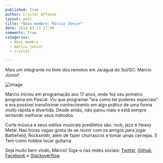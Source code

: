 ```yaml
---
published: true
author: Crystal Affonso
layout: post
title: "Novo membro: Márcio Júnior"
date: 2014-01-13 17:00
comments: true
categories:
  - Novo membro
  - marcio junior
  - crystal

---
```


Mais um integrante no time dos remotos em Jaraguá do Sul/SC: Márcio Júnior!

![image](/blog/images/posts/2014-01-13/marcio.jpg)

<!--more-->

Márcio iniciou em programação aos 17 anos, onde fez seu primeiro programa em Pascal. Viu que programar "era como ter poderes especiais" e era possível transformar conhecimento em algo prático de uma forma muito rápida e divertida. Desde então, não parou mais e está sempre tentando melhorar seus métodos.

Curte música e seus estilos musicais prediletos são: rock, jazz e Heavy Metal. Nas horas vagas gosta de se reunir com os amigos para jogar Battlefield, Rocksmith, além de fazer churrascos e tomar umas cervejas. E Tem como hobbie tocar guitarra.

Seja muito bem vindo, Márcio!
Siga-o nas redes sociais: [Twitter](https://twitter.com/marciojunior_me), [Github](https://github.com/marcioj), [Facebook](https://www.facebook.com/marcio.junior.967) e [Stackoverflow](http://stackoverflow.com/users/1846480/marcio-rodrigues-correa-junior).